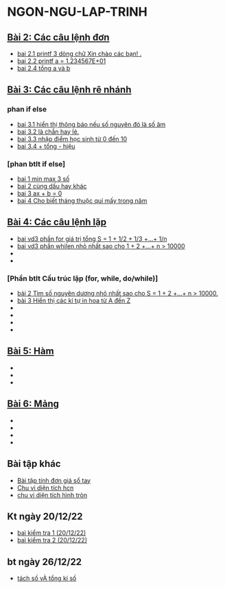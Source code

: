# NGON-NGU-LAP-TRINH
## [Bài 2: Các câu lệnh đơn](https://hoctructuyencntt.github.io/NNLT/Bai02.html)
- [ bai 2.1 printf 3 dòng chữ Xin chào các bạn! .](https://www.jdoodle.com/a/5u8m)
- [ bai 2.2  printf a = 1.234567E+01](https://www.jdoodle.com/a/5u8q)
- [ bai 2.4  tổng  a và b](https://www.jdoodle.com/a/5v8e)
## [Bài 3: Các câu lệnh rẽ nhánh](https://hoctructuyencntt.github.io/NNLT/Bai03.html)
### phan if else
- [bai 3.1  hiển thị thông báo nếu số nguyên đó là số âm](https://www.jdoodle.com/a/5wqK)  
- [bai 3.2  là chẵn hay lẻ.](https://www.jdoodle.com/a/5Ax9)
- [bai 3.3 nhập điểm học sinh từ 0 đến 10 ](https://www.jdoodle.com/a/5AwZ)
- [bai 3.4  + tổng - hiệu](https://www.jdoodle.com/a/5Ayr )
### [phan btlt if else]
- [bai 1 min max 3 số](https://www.jdoodle.com/a/5B28)
- [bai 2 cùng dấu hay khác](https://www.jdoodle.com/a/5B22)
- [bai 3 ax + b = 0](https://www.jdoodle.com/a/5B2n)
- [bai 4 Cho biết tháng thuộc quí mấy trong năm ](https://www.jdoodle.com/a/5B2l)
## [Bài 4: Các câu lệnh lặp](https://hoctructuyencntt.github.io/NNLT/Bai04.html)
- [bai vd3 phần for  giá trị tổng S = 1 + 1/2 + 1/3 +...+ 1/n](https://www.jdoodle.com/a/5F1Z)
- [bai vd3 phần whilen nhỏ nhất sao cho 1 + 2 +...+ n > 10000](https://www.jdoodle.com/embed/v0/5G1Z)
- []()
- []()


### [Phần btlt Cấu trúc lặp (for, while, do/while)]
- [bài 2 Tìm số nguyên dương nhỏ nhất sao cho S = 1 + 2 +...+ n > 10000.](https://www.jdoodle.com/a/5FU9)
- [bài 3  Hiển thị các kí tự in hoa từ A đến Z](https://www.jdoodle.com/a/5FU2)
- []()
- []()
- []()
- []()

## [Bài 5: Hàm](https://hoctructuyencntt.github.io/NNLT/Bai05.html)
- []()
- []()
- []()
## [Bài 6: Mảng](https://hoctructuyencntt.github.io/NNLT/Bai06.html)
- []()
- []()
- 
- []()











## Bài tập khác
- [ Bài tập tính đơn giá sổ tay](https://www.jdoodle.com/a/5ydx)
- [ Chu vi diện tích hcn](https://www.jdoodle.com/a/5wfi)
- [ chu vi diện tích hình tròn](https://www.jdoodle.com/a/5wrx)
## Kt ngày 20/12/22
- [ baì kiểm tra 1 (20/12/22)](https://www.jdoodle.com/a/5F2e)
- [ baì kiểm tra 2 (20/12/22)](https://www.jdoodle.com/a/5F2p)
## bt ngày 26/12/22
- [tách số vÀ tổng kí số](https://www.jdoodle.com/a/5FUt)
